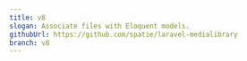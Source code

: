 ```yaml
---
title: v8
slogan: Associate files with Eloquent models.
githubUrl: https://github.com/spatie/laravel-medialibrary
branch: v8
---
```

